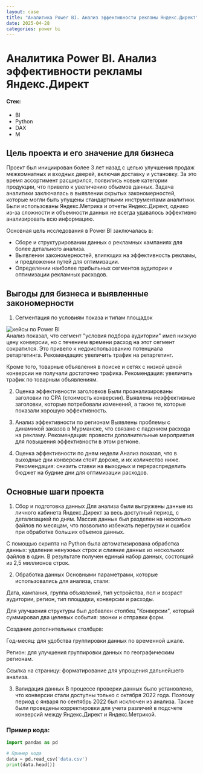```yaml
---
layout: case
title: "Аналитика Power BI. Анализ эффективности рекламы Яндекс.Директ"
date: 2025-04-28
categories: power bi
---
```


# Аналитика Power BI. Анализ эффективности рекламы Яндекс.Директ

#### Стек:
- BI
- Python
- DAX
- M

## Цель проекта и его значение для бизнеса

Проект был инициирован более 3 лет назад с целью улучшения продаж межкомнатных и входных дверей, включая доставку и установку. За это время ассортимент расширился, появились новые категории продукции, что привело к увеличению объемов данных. Задача аналитики заключалась в выявлении скрытых закономерностей, которые могли быть упущены стандартными инструментами аналитики. Были использованы Яндекс.Метрика и отчеты Яндекс.Директ, однако из-за сложности и объемности данных не всегда удавалось эффективно анализировать всю информацию.

Основная цель исследования в Power BI заключалась в:
- Сборе и структурировании данных о рекламных кампаниях для более детального анализа.
- Выявлении закономерностей, влияющих на эффективность рекламы, и предложении путей для оптимизации.
- Определении наиболее прибыльных сегментов аудитории и оптимизации рекламных расходов.

## Выгоды для бизнеса и выявленные закономерности

1. Сегментация по условиям показа и типам площадок
  <div class="case-image">
    <img src="{{ site.baseurl }}/assets/images/bi_typeplacements.png" alt="кейсы по Power BI">
  </div>

  <div class="case-content">
Анализ показал, что сегмент "условия подбора аудитории" имел низкую цену конверсии, но с течением времени расход на этот сегмент сократился. Это привело к недоиспользованию потенциала ретаргетинга. Рекомендация: увеличить трафик на ретаргетинг.


Кроме того, товарные объявления в поиске и сетях с низкой ценой конверсии не получали достаточно трафика. Рекомендация: увеличить трафик по товарным объявлениям.

2. Оценка эффективности заголовков
Были проанализированы заголовки по CPA (стоимость конверсии). Выявлены неэффективные заголовки, которые потребовали изменений, а также те, которые показали хорошую эффективность.

3. Анализ эффективности по регионам
Выявлены проблемы с динамикой заказов в Мурманске, что связано с падением расхода на рекламу. Рекомендация: провести дополнительные мероприятия для повышения эффективности в этом регионе.

4. Оценка эффективности по дням недели
Анализ показал, что в выходные дни конверсии стоят дороже, и их количество ниже. Рекомендация: снизить ставки на выходных и перераспределить бюджет на будние дни для оптимизации расходов.

## Основные шаги проекта
1. Сбор и подготовка данных
Для анализа были выгружены данные из личного кабинета Яндекс.Директ за весь доступный период, с детализацией по дням. Массив данных был разделен на несколько файлов по месяцам, что позволило избежать перегрузки и ошибок при обработке больших объемов данных.

С помощью скрипта на Python была автоматизирована обработка данных: удаление ненужных строк и слияние данных из нескольких файлов в один. В результате получен единый набор данных, состоящий из 2,5 миллионов строк.

2. Обработка данных
Основными параметрами, которые использовались для анализа, стали:

Дата, кампания, группа объявлений, тип устройства, пол и возраст аудитории, регион, тип площадки, конверсии и расходы.

Для улучшения структуры был добавлен столбец "Конверсии", который суммировал два целевых события: звонки и отправки форм.

Создание дополнительных столбцов:

Год-месяц: для удобства группировки данных по временной шкале.

Регион: для улучшения группировки данных по географическим регионам.

Ссылка на страницу: форматирование для упрощения дальнейшего анализа.

3. Валидация данных
В процессе проверки данных было установлено, что конверсии стали доступны только с октября 2022 года. Поэтому период с января по сентябрь 2022 был исключен из анализа. Также были проведены корректировки для учета различий в подсчете конверсий между Яндекс.Директ и Яндекс.Метрикой.




### Пример кода:

```python
import pandas as pd

# Пример кода
data = pd.read_csv('data.csv')
print(data.head())